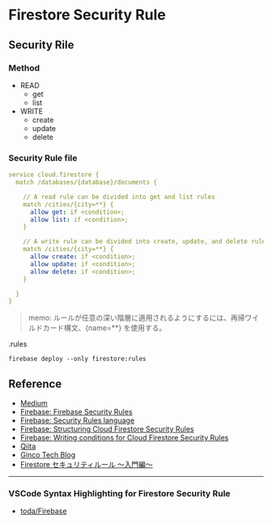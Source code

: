 # Firestore Security Rule

## Security Rile
### Method
* READ
  * get
  * list
* WRITE
  * create
  * update
  * delete

### Security Rule file
```yaml
service cloud.firestore {
  match /databases/{database}/documents {

    // A read rule can be divided into get and list rules
    match /cities/{city=**} {
      allow get: if <condition>;
      allow list: if <condition>;
    }

    // A write rule can be divided into create, update, and delete rules
    match /cities/{city=**} {
      allow create: if <condition>;
      allow update: if <condition>;
      allow delete: if <condition>;
    }

  }
}
```
> memo: ルールが任意の深い階層に適用されるようにするには、再帰ワイルドカード構文、{name=**} を使用する。

.rules
```
firebase deploy --only firestore:rules
```

## Reference
* [Medium](https://medium.com/google-cloud-jp/firestore3-9518331f8748)
* [Firebase: Firebase Security Rules](https://firebase.google.com/docs/rules)
* [Firebase: Security Rules language](https://firebase.google.com/docs/rules/rules-language)
* [Firebase: Structuring Cloud Firestore Security Rules](https://firebase.google.com/docs/firestore/security/rules-structure)
* [Firebase: Writing conditions for Cloud Firestore Security Rules](https://firebase.google.com/docs/firestore/security/rules-conditions)
* [Qiita](https://qiita.com/sgr-ksmt/items/a7bda48535033f6a4b68)
* [Ginco Tech Blog](https://tech.ginco.io/post/firestore-rules/)
* [Firestore セキュリティルール ～入門編～](https://rightcode.co.jp/blog/information-technology/firestore-security-rules-introduction)
---
### VSCode Syntax Highlighting for Firestore Security Rule
* [toda/Firebase](https://marketplace.visualstudio.com/items?itemName=toba.vsfire)


